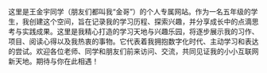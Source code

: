 这里是王金宇同学（朋友们都叫我“金哥”）的个人专属网站。作为一名五年级的学生，我创建这个空间，旨在记录我的学习历程、探索兴趣，并分享成长中的点滴思考与实践成果。这里是我精心打造的学习天地与兴趣乐园，将逐步展示我的习作、项目、阅读心得以及我热衷的事物。它代表着我拥抱数字化时代、主动学习和表达的尝试。欢迎各位老师、同学和朋友们前来访问、交流，共同见证我的小小互联网新天地。期待与你在此相遇！

